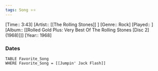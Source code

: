 ```yaml
---
tags: Song ⭐⭐ 
---
```

[Time:: 3:43]
[Artist:: [[The Rolling Stones]] ]
[Genre:: Rock]
[Played:: ]
[Album:: [[Rolled Gold Plus: Very Best Of The Rolling Stones [Disc 2] (1968)]]]
[Year:: 1968]
### Dates
````dataview
TABLE Favorite_Song
WHERE Favorite_Song = [[Jumpin' Jack Flash]]
````